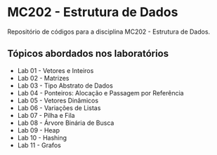 # MC202 - Estrutura de Dados

Repositório de códigos para a disciplina MC202 - Estrutura de Dados.

## Tópicos abordados nos laboratórios
- Lab 01 - Vetores e Inteiros
- Lab 02 - Matrizes
- Lab 03 - Tipo Abstrato de Dados
- Lab 04 - Ponteiros: Alocação e Passagem por Referência
- Lab 05 - Vetores Dinâmicos
- Lab 06 - Variações de Listas
- Lab 07 - Pilha e Fila
- Lab 08 - Árvore Binária de Busca
- Lab 09 - Heap
- Lab 10 - Hashing
- Lab 11 - Grafos